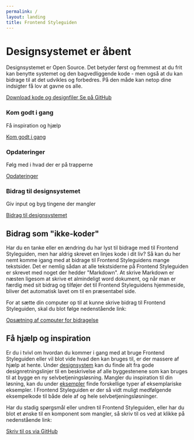 ```yaml
---
permalink: /
layout: landing
title: Frontend Styleguiden
---
```


<div class="row">
  <div class="col-12">
    <h1>Designsystemet er åbent</h1>
    <p class="font-lead">
      Designsystemet er Open Source. Det betyder først og fremmest at du frit kan benytte systemet og den bagvedliggende kode - men også at du kan bidrage til at det udvikles og forbedres. På den måde kan netop dine indsigter få lov at gavne os alle.
    </p>
    <a href="/frontend-styleguide/getting-started/download/" class="button button-primary" role="button">
      Download kode og designfiler
    </a>
    <a href="https://github.com/FSGpilot/frontend-styleguide-components" class="button button-secondary mt-4 mt-md-0" role="button">
      Se på GitHub
    </a>     
  </div>
  <div class="col-12 col-md-4 mt-4 mt-md-6">
    <div class="card">
        <div class="card-header">
            <h3>Kom godt i gang</h3>
             <p>Få inspiration og hjælp</p>
        </div>
        <div class="card-action">
            <a href="{{ site.baseurl }}/getting-started/">Kom godt i gang</a>
        </div>
    </div>
  </div>
  <div class="col-12 col-md-4 mt-4 mt-md-6">
    <div class="card">
        <div class="card-header">
            <h3>Opdateringer</h3>
            <p>Følg med i hvad der er på trapperne</p>
        </div>
        <div class="card-action">
            <a href="{{ site.baseurl }}/whats-new/product-roadmap/">Opdateringer</a>
        </div>
    </div>
  </div>
  <div class="col-12 col-md-4 mt-4 mt-md-6">
    <div class="card">
        <div class="card-header">
            <h3>Bidrag til designsystemet</h3>
            <p>Giv input og byg tingene der mangler</p>
        </div>
        <div class="card-action">
            <a href="{{ site.baseurl }}/getting-started/bidrag-til-designsystemet/">Bidrag til designsystemet</a>
        </div>
    </div>
  </div>
</div>
<div class="row">
  <div class="col-12 col-md-6 mt-6">
    <h2>Bidrag som &quot;ikke-koder&quot;</h2>
    <p>Har du en tanke eller en ændring du har lyst til bidrage med til Frontend Styleguiden, men har aldrig skrevet en linjes kode i dit liv? Så kan du her nemt komme igang med at bidrage til Frontend Styleguidens mange tekstsider. Det er nemlig sådan at alle tekstsiderne på Frontend Styleguiden er skrevet med noget der hedder "Markdown". At skrive Markdown er næsten ligesom at skrive et almindeligt word dokument, og når man er færdig med sit bidrag og tilføjer det til Frontend Styleguidens hjemmeside, bliver det automatisk lavet om til en præsentabel side.</p>
    <p>For at sætte din computer op til at kunne skrive bidrag til Frontend Styleguiden, skal du blot følge nedenstående link:</p>
    <p><a href="{{ site.baseurl }}/getting-started/bidrag-til-designsystemet/#bidrag-til-Styleguiden-uden-kendskab-til-kode">Opsætning af computer for bidragelse</a></p>
  </div>
  <div class="col-12 col-md-6 mt-6">
    <h2>Få hjælp og inspiration</h2>
    <p>Er du i tvivl om hvordan du kommer i gang med at bruge Frontend Styleguiden eller vil blot vide hvad den kan bruges til, er der massere af hjælp at hente. Under <a href="{{site.baseurl}}/components/">designsystem</a> kan du finde alt fra gode designretningslinjer til en beskrivelse af alle byggestenene som kan bruges til at bygge en ny selvbetjeningsløsning. Mangler du inspiration til din løsning, kan du under <a href="{{site.baseurl}}/page-templates/eksemplariske-eksempler/">eksempler</a> finde forskellige typer af eksemplariske eksempler. I Frontend Styleguiden er der så vidt muligt medfølgende eksempelkode til både dele af og hele selvbetjeningsløsninger.</p>
    <p>Har du stadig spørgsmål eller undren til Frontend Styleguiden, eller har du blot et ønske til en komponent som mangler, så skriv til os ved at klikke på nedenstående link:</p>
    <p><a href="https://github.com/FSGpilot/frontend-styleguide-poc/issues">Skriv til os via GitHub</a></p>
  </div>
</div>
